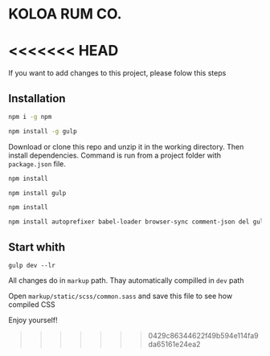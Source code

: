 # KOLOA RUM CO.

<<<<<<< HEAD
=======
If you want to add changes to this project, please folow this steps

## Installation

```bash
npm i -g npm
```
```bash
npm install -g gulp
```

Download or clone this repo and unzip it in the working directory.
Then install dependencies.
Command is run from a project folder with `package.json`  file.

```bash
npm install
```

```bash
npm install gulp
```

```bash
npm install
```

```bash
npm install autoprefixer babel-loader browser-sync comment-json del gulp gulp-cached gulp-changed gulp-compile-handlebars  gulp-concat gulp-data gulp-if gulp-imagemin gulp-importify gulp-notify gulp-plumber gulp-postcss gulp-rename gulp-replace-task gulp-sass gulp-sourcemaps gulp-svg-spritesheet gulp.spritesmith ncp run-sequence source-map-loader stream-combiner webpack webpack-glsl-loader
```

## Start whith

`gulp dev --lr`

All changes do in `markup` path.
Thay automatically compilled in `dev` path

Open `markup/static/scss/common.sass` and save this file to see how compiled CSS

Enjoy yourself!
>>>>>>> 0429c86344622f49b594e114fa9da65161e24ea2
